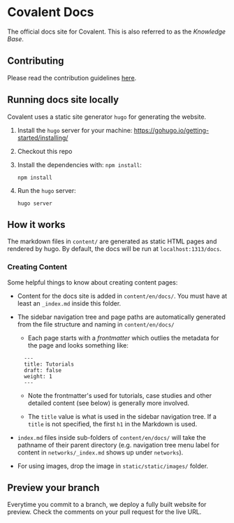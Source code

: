 # Covalent Docs

The official docs site for Covalent. This is also referred to as the *Knowledge Base*.


## Contributing

Please read the contribution guidelines [here](CONTRIBUTING.md).

## Running docs site locally
Covalent uses a static site generator `hugo` for generating the website.

1. Install the `hugo` server for your machine: https://gohugo.io/getting-started/installing/

2. Checkout this repo

3. Install the dependencies with: `npm install`:
   ```
   npm install 
   ```

4. Run the `hugo` server:
   ```
   hugo server
   ``` 


## How it works

The markdown files in `content/` are generated as static HTML pages and rendered by hugo. By default, the docs will be run at `localhost:1313/docs`. 

### Creating Content

Some helpful things to know about creating content pages:

- Content for the docs site is added in `content/en/docs/`. You must have at least an `_index.md` inside this folder.
- The sidebar navigation tree and page paths are automatically generated from the file structure and naming in `content/en/docs/`
    - Each page starts with a *frontmatter* which outlies the metadata for the page and looks something like:
    ```
      ---
      title: Tutorials
      draft: false
      weight: 1
      ---
   ```

   - Note the frontmatter's used for tutorials, case studies and other detailed content (see below) is generally more involved.

   - The `title` value is what is used in the sidebar navigation tree. If a `title` is not specified, the first `h1` in the Markdown is used. 

- `index.md` files inside sub-folders of `content/en/docs/` will take the pathname of their parent directory (e.g. navigation tree menu label for content in `networks/_index.md` shows up under `networks`).


- For using images, drop the image in  `static/static/images/` folder.


## Preview your branch
Everytime you commit to a branch, we deploy a fully built website for preview. Check the comments on your pull request for the live URL.


